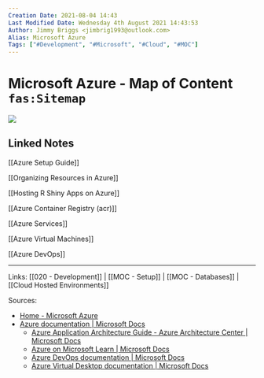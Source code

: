 ```yaml
---
Creation Date: 2021-08-04 14:43
Last Modified Date: Wednesday 4th August 2021 14:43:53
Author: Jimmy Briggs <jimbrig1993@outlook.com>
Alias: Microsoft Azure
Tags: ["#Development", "#Microsoft", "#Cloud", "#MOC"]
---
```


# Microsoft Azure - Map of Content `fas:Sitemap`

![](https://www.blaize.net/wp-content/uploads/2019/03/azurelogo.png)



## Linked Notes

[[Azure Setup Guide]]

[[Organizing Resources in Azure]]

[[Hosting R Shiny Apps on Azure]]

[[Azure Container Registry (acr)]]

[[Azure Services]]

[[Azure Virtual Machines]]

[[Azure DevOps]]






***

Links: [[020 - Development]] | [[MOC - Setup]] | [[MOC - Databases]] | [[Cloud Hosted Environments]] 

Sources: 
- [Home - Microsoft Azure](https://portal.azure.com/#home)
- [Azure documentation | Microsoft Docs](https://docs.microsoft.com/en-us/azure/?product=featured)
	- [Azure Application Architecture Guide - Azure Architecture Center | Microsoft Docs](https://docs.microsoft.com/en-us/azure/architecture/guide/)
	- [Azure on Microsoft Learn | Microsoft Docs](https://docs.microsoft.com/en-us/learn/azure/)
	- [Azure DevOps documentation | Microsoft Docs](https://docs.microsoft.com/en-us/azure/devops/?view=azure-devops)
	- [Azure Virtual Desktop documentation | Microsoft Docs](https://docs.microsoft.com/en-us/azure/virtual-desktop/)

